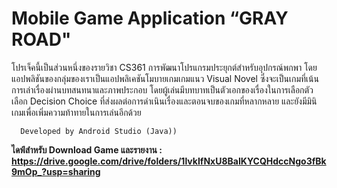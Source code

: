 # Mobile Game Application “GRAY ROAD"

โปรเจ็คนี้เป็นส่วนหนึ่งของรายวิชา CS361 การพัฒนาโปรแกรมประยุกต์สำหรับอุปกรณ์พกพา
โดยแอปพลิชันของกลุ่มของเราเป็นแอปพลิเคชันโมบายเกมเกมแนว Visual Novel ซึ่งจะเป็นเกมที่เน้นการเล่าเรื่องผ่านบทสนทนาและภาพประกอบ โดยผู้เล่นมีบทบาทเป็นตัวเอกของเรื่องในการเลือกตัวเลือก Decision Choice ที่ส่งผลต่อการดำเนินเรื่องและตอนจบของเกมที่หลากหลาย และยังมีมินิเกมเพื่อเพิ่มความท้าทายในการเล่นอีกด้วย

      Developed by Android Studio (Java))

<B>ไดฟ์สำหรับ Download Game และรายงาน<B> :
https://drive.google.com/drive/folders/1lvkIfNxU8BaIKYCQHdccNgo3fBk9mOp_?usp=sharing
